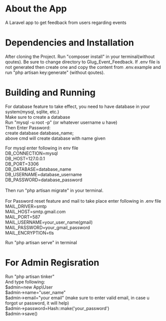 # About the App
A Laravel app to get feedback from users regarding events

# Dependencies and Installation
After cloning the Project. Run "composer install" in your terminal(without qoutes). Be sure to change directory to Glug_Event_Feedback.
If .env file is not generated then create one and copy the content from .env.example and run "php artisan key:generate" (without qoutes). 

# Building and Running
For database feature to take effect, you need to have database in your system(mysql, sqlite, etc.) <br>
Make sure to create a database<br>
Run "mysql -u root -p" (or whatever username u have)<br>
Then Enter Password:<br>
create database database_name;<br>
above cmd will create database with name given<br>

For mysql enter following in env file<br>
DB_CONNECTION=mysql<br>
DB_HOST=127.0.0.1<br>
DB_PORT=3306<br>
DB_DATABASE=database_name<br>
DB_USERNAME=database_username<br>
DB_PASSWORD=database_password<br><br>
Then run "php artisan migrate" in your terminal.<br><br>
For Password reset feature and mail to take place enter following in .env file<br>
MAIL_DRIVER=smtp<br>
MAIL_HOST=smtp.gmail.com<br>
MAIL_PORT=587<br>
MAIL_USERNAME=your_user_name(gmail)<br>
MAIL_PASSWORD=your_gmail_password<br>
MAIL_ENCRYPTION=tls<br>

Run "php artisan serve" in terminal<br>

# For Admin Regisration

Run "php artisan tinker"<br>
And type following:<br>
$admin=new App\User<br>
$admin->name="user_name"<br>
$admin->email="your email" (make sure to enter valid email, in case u forgot ur password, it will help)<br>
$admin->password=Hash::make('your_password')<br>
$admin->save() <br>
